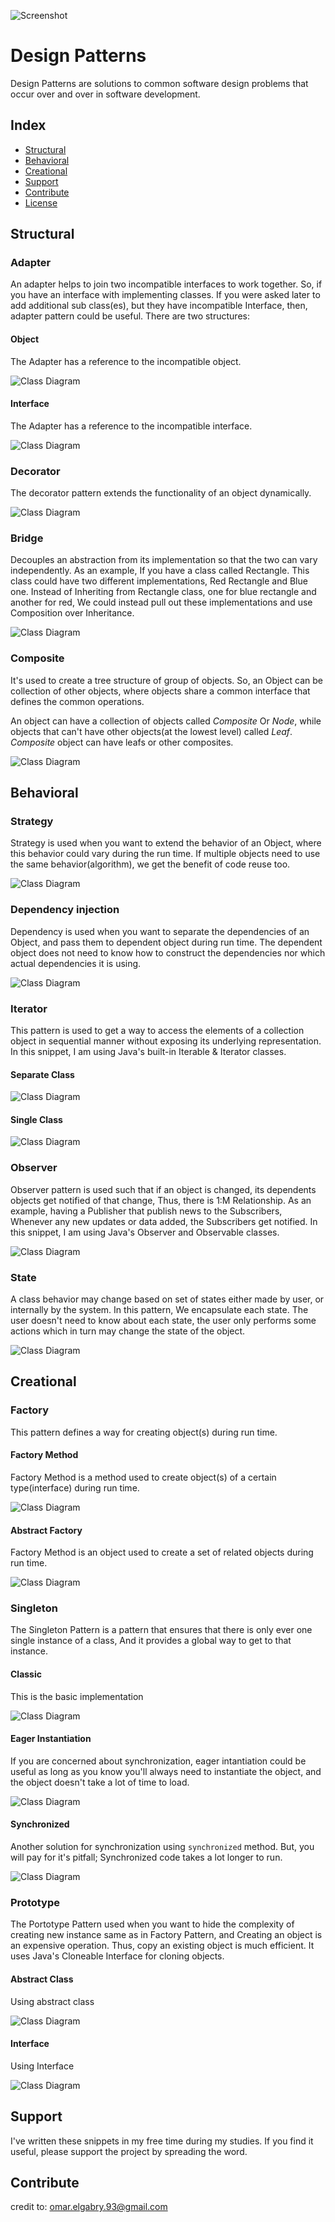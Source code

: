 ![Screenshot](https://raw.githubusercontent.com/OmarElGabry/JavaDesignPatterns/master/diagrams/logo.png)

# Design Patterns

Design Patterns are solutions to common software design problems that occur over and over in software development.

## Index
+ [Structural](#structural)
+ [Behavioral](#behavioral)
+ [Creational](#creational)
+ [Support](#support)
+ [Contribute](#contribute)
+ [License](#license)


## Structural<a name="structural"></a>

### Adapter
An adapter helps to join two incompatible interfaces to work together. So, if you have an interface with implementing classes. If you were asked later to add additional sub class(es), but they have incompatible Interface, then, adapter pattern could be useful. There are two structures:
#### Object
The Adapter has a reference to the incompatible object.

![Class Diagram](https://raw.githubusercontent.com/OmarElGabry/JavaDesignPatterns/master/diagrams/adapter.object.png)

#### Interface
The Adapter has a reference to the incompatible interface.

![Class Diagram](https://raw.githubusercontent.com/OmarElGabry/JavaDesignPatterns/master/diagrams/adapter.interface.png)

### Decorator
The decorator pattern extends the functionality of an object dynamically.

![Class Diagram](https://raw.githubusercontent.com/OmarElGabry/JavaDesignPatterns/master/diagrams/decorator.png)

### Bridge
Decouples an abstraction from its implementation so that the two can vary independently. As an example, If you have a class called Rectangle. This class could have two different implementations, Red Rectangle and Blue one. Instead of Inheriting from Rectangle class, one for blue rectangle and another for red, We could instead pull out these implementations and use Composition over Inheritance.

![Class Diagram](https://raw.githubusercontent.com/OmarElGabry/JavaDesignPatterns/master/diagrams/bridge.png)

### Composite
It's used to create a tree structure of group of objects. So, an Object can be collection of other objects, where objects share a common interface that defines the common operations.

An object can have a collection of objects called _Composite_ Or _Node_, while objects that can't have other objects(at the lowest level) called _Leaf_. _Composite_ object can have leafs or other composites.

![Class Diagram](https://raw.githubusercontent.com/OmarElGabry/JavaDesignPatterns/master/diagrams/composite.png)

## Behavioral<a name="behavioral"></a>
### Strategy
Strategy is used when you want to extend the behavior of an Object, where this behavior could vary during the run time. If multiple objects need to use the same behavior(algorithm), we get the benefit of code reuse too.

![Class Diagram](https://raw.githubusercontent.com/OmarElGabry/JavaDesignPatterns/master/diagrams/startegy.png)
### Dependency injection
Dependency is used when you want to separate the dependencies of an Object, and pass them to dependent object during run time. The dependent object does not need to know how to construct the dependencies nor which actual dependencies it is using.

![Class Diagram](https://raw.githubusercontent.com/OmarElGabry/JavaDesignPatterns/master/diagrams/dependency.png)

### Iterator
This pattern is used to get a way to access the elements of a collection object in sequential manner without exposing its underlying representation. In this snippet, I am using Java's built-in Iterable & Iterator classes.

#### Separate Class
![Class Diagram](https://raw.githubusercontent.com/OmarElGabry/JavaDesignPatterns/master/diagrams/iterator.separate.png)

#### Single Class 
![Class Diagram](https://raw.githubusercontent.com/OmarElGabry/JavaDesignPatterns/master/diagrams/iterator.single.png)

### Observer
Observer pattern is used such that if an object is changed, its dependents objects get notified of that change, Thus, there is 1:M Relationship. As an example, having a Publisher that publish news to the Subscribers, Whenever any new updates or data added, the Subscribers get notified. In this snippet, I am using Java's Observer and Observable classes.

![Class Diagram](https://raw.githubusercontent.com/OmarElGabry/JavaDesignPatterns/master/diagrams/observer.png)

### State
A class behavior may change based on set of states either made by user, or internally by the system. In this pattern, We encapsulate each state. The user doesn't need to know about each state, the user only performs some actions which in turn may change the state of the object.

![Class Diagram](https://raw.githubusercontent.com/OmarElGabry/JavaDesignPatterns/master/diagrams/state.png)

## Creational<a name="creational"></a>

### Factory 
This pattern defines a way for creating object(s) during run time.

#### Factory Method
Factory Method is a method used to create object(s) of a certain type(interface) during run time.

![Class Diagram](https://raw.githubusercontent.com/OmarElGabry/JavaDesignPatterns/master/diagrams/factory.method.png)

#### Abstract Factory
Factory Method is an object used to create a set of related objects during run time.

![Class Diagram](https://raw.githubusercontent.com/OmarElGabry/JavaDesignPatterns/master/diagrams/factory.abstract.png)

### Singleton
 The Singleton Pattern is a pattern that ensures that there is only ever one single instance of a class, And it provides a global way to get to that instance.

#### Classic
This is the basic implementation

![Class Diagram](https://raw.githubusercontent.com/OmarElGabry/JavaDesignPatterns/master/diagrams/singleton.classic.png)

#### Eager Instantiation
If you are concerned about synchronization, eager intantiation could be useful as long as you know you'll always need to instantiate the object, and the object doesn't take a lot of time to load.

![Class Diagram](https://raw.githubusercontent.com/OmarElGabry/JavaDesignPatterns/master/diagrams/singleton.eager.png)

#### Synchronized 
Another solution for synchronization using ```synchronized``` method. But, you will pay for it's pitfall; Synchronized code takes a lot longer to run.

![Class Diagram](https://raw.githubusercontent.com/OmarElGabry/JavaDesignPatterns/master/diagrams/singleton.synchronized.png)

### Prototype
The Portotype Pattern used when you want to hide the complexity of creating new instance same as in Factory Pattern, and Creating an object is an expensive operation. Thus, copy an existing object is much efficient. It uses Java's Cloneable Interface for cloning objects.
 
#### Abstract Class
Using abstract class

![Class Diagram](https://raw.githubusercontent.com/OmarElGabry/JavaDesignPatterns/master/diagrams/prototype.abstract.png)

#### Interface
Using Interface
 
![Class Diagram](https://raw.githubusercontent.com/OmarElGabry/JavaDesignPatterns/master/diagrams/prototype.interface.png)

## Support
I've written these snippets in my free time during my studies. If you find it useful, please support the project by spreading the word.

## Contribute <a name="contribute"></a>

credit to: omar.elgabry.93@gmail.com
